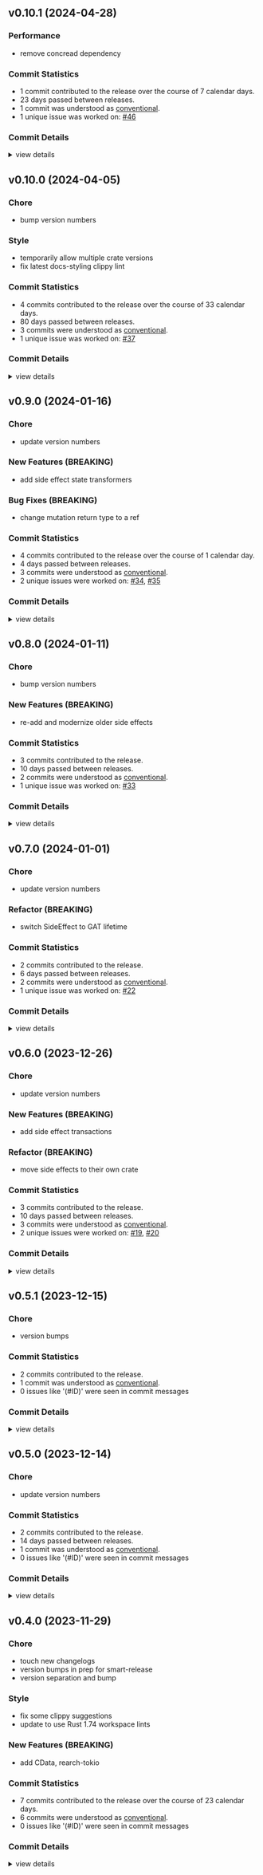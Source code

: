 

## v0.10.1 (2024-04-28)

### Performance

 - <csr-id-6784ff381856be8ec5cc3a8864928edb53101438/> remove concread dependency

### Commit Statistics

<csr-read-only-do-not-edit/>

 - 1 commit contributed to the release over the course of 7 calendar days.
 - 23 days passed between releases.
 - 1 commit was understood as [conventional](https://www.conventionalcommits.org).
 - 1 unique issue was worked on: [#46](https://github.com/GregoryConrad/rearch-rs/issues/46)

### Commit Details

<csr-read-only-do-not-edit/>

<details><summary>view details</summary>

 * **[#46](https://github.com/GregoryConrad/rearch-rs/issues/46)**
    - Remove concread dependency ([`6784ff3`](https://github.com/GregoryConrad/rearch-rs/commit/6784ff381856be8ec5cc3a8864928edb53101438))
</details>

## v0.10.0 (2024-04-05)

<csr-id-f9ab7a02192bf7555b26623081a85769d973a7ac/>
<csr-id-429990d91cb66797e5f678638ce5d22c2e12677f/>
<csr-id-f14098ac00541b4afc501fd0c11e58e695c85a45/>

### Chore

 - <csr-id-f9ab7a02192bf7555b26623081a85769d973a7ac/> bump version numbers

### Style

 - <csr-id-429990d91cb66797e5f678638ce5d22c2e12677f/> temporarily allow multiple crate versions
 - <csr-id-f14098ac00541b4afc501fd0c11e58e695c85a45/> fix latest docs-styling clippy lint

### Commit Statistics

<csr-read-only-do-not-edit/>

 - 4 commits contributed to the release over the course of 33 calendar days.
 - 80 days passed between releases.
 - 3 commits were understood as [conventional](https://www.conventionalcommits.org).
 - 1 unique issue was worked on: [#37](https://github.com/GregoryConrad/rearch-rs/issues/37)

### Commit Details

<csr-read-only-do-not-edit/>

<details><summary>view details</summary>

 * **[#37](https://github.com/GregoryConrad/rearch-rs/issues/37)**
    - Fix latest docs-styling clippy lint ([`f14098a`](https://github.com/GregoryConrad/rearch-rs/commit/f14098ac00541b4afc501fd0c11e58e695c85a45))
 * **Uncategorized**
    - Release rearch v0.10.0, rearch-effects v0.5.0, rearch-tokio v0.10.0 ([`850e353`](https://github.com/GregoryConrad/rearch-rs/commit/850e353051de1d5970b34e8c7d75114f5f24db34))
    - Bump version numbers ([`f9ab7a0`](https://github.com/GregoryConrad/rearch-rs/commit/f9ab7a02192bf7555b26623081a85769d973a7ac))
    - Temporarily allow multiple crate versions ([`429990d`](https://github.com/GregoryConrad/rearch-rs/commit/429990d91cb66797e5f678638ce5d22c2e12677f))
</details>

## v0.9.0 (2024-01-16)

<csr-id-88585638e2790125a3c47941b1b6dedf77209603/>

### Chore

 - <csr-id-88585638e2790125a3c47941b1b6dedf77209603/> update version numbers

### New Features (BREAKING)

 - <csr-id-0f8e8643df4a521e142c64f8eab1dad0b36d06d7/> add side effect state transformers

### Bug Fixes (BREAKING)

 - <csr-id-f20f626e092d9afef6d2144d39ae846b8c9b0807/> change mutation return type to a ref

### Commit Statistics

<csr-read-only-do-not-edit/>

 - 4 commits contributed to the release over the course of 1 calendar day.
 - 4 days passed between releases.
 - 3 commits were understood as [conventional](https://www.conventionalcommits.org).
 - 2 unique issues were worked on: [#34](https://github.com/GregoryConrad/rearch-rs/issues/34), [#35](https://github.com/GregoryConrad/rearch-rs/issues/35)

### Commit Details

<csr-read-only-do-not-edit/>

<details><summary>view details</summary>

 * **[#34](https://github.com/GregoryConrad/rearch-rs/issues/34)**
    - Change mutation return type to a ref ([`f20f626`](https://github.com/GregoryConrad/rearch-rs/commit/f20f626e092d9afef6d2144d39ae846b8c9b0807))
 * **[#35](https://github.com/GregoryConrad/rearch-rs/issues/35)**
    - Add side effect state transformers ([`0f8e864`](https://github.com/GregoryConrad/rearch-rs/commit/0f8e8643df4a521e142c64f8eab1dad0b36d06d7))
 * **Uncategorized**
    - Release rearch v0.9.2, rearch-effects v0.4.0, rearch-tokio v0.9.0 ([`6fa2389`](https://github.com/GregoryConrad/rearch-rs/commit/6fa238941f6503c0a342e4ccc9ede7779b2c7d19))
    - Update version numbers ([`8858563`](https://github.com/GregoryConrad/rearch-rs/commit/88585638e2790125a3c47941b1b6dedf77209603))
</details>

## v0.8.0 (2024-01-11)

<csr-id-151ff0b918e0b43bb9c78c42d380aee29717409c/>

### Chore

 - <csr-id-151ff0b918e0b43bb9c78c42d380aee29717409c/> bump version numbers

### New Features (BREAKING)

 - <csr-id-8603fc98fad5d41684c3819b508dd67e844ffb63/> re-add and modernize older side effects

### Commit Statistics

<csr-read-only-do-not-edit/>

 - 3 commits contributed to the release.
 - 10 days passed between releases.
 - 2 commits were understood as [conventional](https://www.conventionalcommits.org).
 - 1 unique issue was worked on: [#33](https://github.com/GregoryConrad/rearch-rs/issues/33)

### Commit Details

<csr-read-only-do-not-edit/>

<details><summary>view details</summary>

 * **[#33](https://github.com/GregoryConrad/rearch-rs/issues/33)**
    - Re-add and modernize older side effects ([`8603fc9`](https://github.com/GregoryConrad/rearch-rs/commit/8603fc98fad5d41684c3819b508dd67e844ffb63))
 * **Uncategorized**
    - Release rearch v0.9.1, rearch-effects v0.3.0, rearch-tokio v0.8.0 ([`86c6afe`](https://github.com/GregoryConrad/rearch-rs/commit/86c6afe4f2958b611723e143a1928411b92a16f2))
    - Bump version numbers ([`151ff0b`](https://github.com/GregoryConrad/rearch-rs/commit/151ff0b918e0b43bb9c78c42d380aee29717409c))
</details>

## v0.7.0 (2024-01-01)

<csr-id-b81740f1787dd55c792b62dbf61295bcfbda6eba/>
<csr-id-ffda1036991653439cb71eb34bdae3cba710b065/>

### Chore

 - <csr-id-b81740f1787dd55c792b62dbf61295bcfbda6eba/> update version numbers

### Refactor (BREAKING)

 - <csr-id-ffda1036991653439cb71eb34bdae3cba710b065/> switch SideEffect to GAT lifetime

### Commit Statistics

<csr-read-only-do-not-edit/>

 - 2 commits contributed to the release.
 - 6 days passed between releases.
 - 2 commits were understood as [conventional](https://www.conventionalcommits.org).
 - 1 unique issue was worked on: [#22](https://github.com/GregoryConrad/rearch-rs/issues/22)

### Commit Details

<csr-read-only-do-not-edit/>

<details><summary>view details</summary>

 * **[#22](https://github.com/GregoryConrad/rearch-rs/issues/22)**
    - Switch SideEffect to GAT lifetime ([`ffda103`](https://github.com/GregoryConrad/rearch-rs/commit/ffda1036991653439cb71eb34bdae3cba710b065))
 * **Uncategorized**
    - Update version numbers ([`b81740f`](https://github.com/GregoryConrad/rearch-rs/commit/b81740f1787dd55c792b62dbf61295bcfbda6eba))
</details>

## v0.6.0 (2023-12-26)

<csr-id-7af305d2f6ee25a618f919ef7d179bfae4d7f6eb/>
<csr-id-d00c317c58da5bd9427333bb9527575d5049d62f/>

### Chore

 - <csr-id-7af305d2f6ee25a618f919ef7d179bfae4d7f6eb/> update version numbers

### New Features (BREAKING)

 - <csr-id-06bf0c8325d2f11c3e81c20f9e0ecff3ccfc31b3/> add side effect transactions

### Refactor (BREAKING)

 - <csr-id-d00c317c58da5bd9427333bb9527575d5049d62f/> move side effects to their own crate

### Commit Statistics

<csr-read-only-do-not-edit/>

 - 3 commits contributed to the release.
 - 10 days passed between releases.
 - 3 commits were understood as [conventional](https://www.conventionalcommits.org).
 - 2 unique issues were worked on: [#19](https://github.com/GregoryConrad/rearch-rs/issues/19), [#20](https://github.com/GregoryConrad/rearch-rs/issues/20)

### Commit Details

<csr-read-only-do-not-edit/>

<details><summary>view details</summary>

 * **[#19](https://github.com/GregoryConrad/rearch-rs/issues/19)**
    - Add side effect transactions ([`06bf0c8`](https://github.com/GregoryConrad/rearch-rs/commit/06bf0c8325d2f11c3e81c20f9e0ecff3ccfc31b3))
 * **[#20](https://github.com/GregoryConrad/rearch-rs/issues/20)**
    - Move side effects to their own crate ([`d00c317`](https://github.com/GregoryConrad/rearch-rs/commit/d00c317c58da5bd9427333bb9527575d5049d62f))
 * **Uncategorized**
    - Update version numbers ([`7af305d`](https://github.com/GregoryConrad/rearch-rs/commit/7af305d2f6ee25a618f919ef7d179bfae4d7f6eb))
</details>

## v0.5.1 (2023-12-15)

<csr-id-109acfec83e4d74050200e98cfd9c6fee13e7e70/>

### Chore

 - <csr-id-109acfec83e4d74050200e98cfd9c6fee13e7e70/> version bumps

### Commit Statistics

<csr-read-only-do-not-edit/>

 - 2 commits contributed to the release.
 - 1 commit was understood as [conventional](https://www.conventionalcommits.org).
 - 0 issues like '(#ID)' were seen in commit messages

### Commit Details

<csr-read-only-do-not-edit/>

<details><summary>view details</summary>

 * **Uncategorized**
    - Release rearch v0.6.0, rearch-tokio v0.5.1 ([`2f191a5`](https://github.com/GregoryConrad/rearch-rs/commit/2f191a59538d75a18c872f7fdcd226e065ec34d5))
    - Version bumps ([`109acfe`](https://github.com/GregoryConrad/rearch-rs/commit/109acfec83e4d74050200e98cfd9c6fee13e7e70))
</details>

## v0.5.0 (2023-12-14)

<csr-id-864dee68d91c2f9e1bc5c6f18d9704b586413938/>

### Chore

 - <csr-id-864dee68d91c2f9e1bc5c6f18d9704b586413938/> update version numbers

### Commit Statistics

<csr-read-only-do-not-edit/>

 - 2 commits contributed to the release.
 - 14 days passed between releases.
 - 1 commit was understood as [conventional](https://www.conventionalcommits.org).
 - 0 issues like '(#ID)' were seen in commit messages

### Commit Details

<csr-read-only-do-not-edit/>

<details><summary>view details</summary>

 * **Uncategorized**
    - Release rearch v0.5.2, rearch-tokio v0.5.0 ([`296154d`](https://github.com/GregoryConrad/rearch-rs/commit/296154db215917bdf5815de65e2fb10eb4da1a5f))
    - Update version numbers ([`864dee6`](https://github.com/GregoryConrad/rearch-rs/commit/864dee68d91c2f9e1bc5c6f18d9704b586413938))
</details>

## v0.4.0 (2023-11-29)

<csr-id-918a68fc8436e2a708bcde9e80b6e2eb5df8d4be/>
<csr-id-b606de4f60542de4c1ed7ad22cbf19ff1e10905a/>
<csr-id-970cd0bd5c82784b26dde1b169c3205593be76a1/>
<csr-id-27beffee9fb910ce4f653f018d43e95e4973b1a7/>
<csr-id-dde160ee14fc78c4a9b47b8ef38ff5bf7c272203/>

### Chore

 - <csr-id-918a68fc8436e2a708bcde9e80b6e2eb5df8d4be/> touch new changelogs
 - <csr-id-b606de4f60542de4c1ed7ad22cbf19ff1e10905a/> version bumps in prep for smart-release
 - <csr-id-970cd0bd5c82784b26dde1b169c3205593be76a1/> version separation and bump

### Style

 - <csr-id-27beffee9fb910ce4f653f018d43e95e4973b1a7/> fix some clippy suggestions
 - <csr-id-dde160ee14fc78c4a9b47b8ef38ff5bf7c272203/> update to use Rust 1.74 workspace lints

### New Features (BREAKING)

 - <csr-id-c4b36fb8d65d98fac0a986b182dc5fcf7a4ed5ff/> add CData, rearch-tokio

### Commit Statistics

<csr-read-only-do-not-edit/>

 - 7 commits contributed to the release over the course of 23 calendar days.
 - 6 commits were understood as [conventional](https://www.conventionalcommits.org).
 - 0 issues like '(#ID)' were seen in commit messages

### Commit Details

<csr-read-only-do-not-edit/>

<details><summary>view details</summary>

 * **Uncategorized**
    - Release rearch-macros v0.4.0, rearch v0.4.0, rearch-tokio v0.4.0 ([`f1f5fe8`](https://github.com/GregoryConrad/rearch-rs/commit/f1f5fe8d9d5d66f8621bfbc599245a49b8767c04))
    - Touch new changelogs ([`918a68f`](https://github.com/GregoryConrad/rearch-rs/commit/918a68fc8436e2a708bcde9e80b6e2eb5df8d4be))
    - Version bumps in prep for smart-release ([`b606de4`](https://github.com/GregoryConrad/rearch-rs/commit/b606de4f60542de4c1ed7ad22cbf19ff1e10905a))
    - Fix some clippy suggestions ([`27beffe`](https://github.com/GregoryConrad/rearch-rs/commit/27beffee9fb910ce4f653f018d43e95e4973b1a7))
    - Version separation and bump ([`970cd0b`](https://github.com/GregoryConrad/rearch-rs/commit/970cd0bd5c82784b26dde1b169c3205593be76a1))
    - Update to use Rust 1.74 workspace lints ([`dde160e`](https://github.com/GregoryConrad/rearch-rs/commit/dde160ee14fc78c4a9b47b8ef38ff5bf7c272203))
    - Add CData, rearch-tokio ([`c4b36fb`](https://github.com/GregoryConrad/rearch-rs/commit/c4b36fb8d65d98fac0a986b182dc5fcf7a4ed5ff))
</details>

